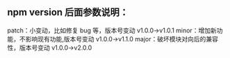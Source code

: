 ## npm version 后面参数说明：

patch：小变动，比如修复 bug 等，版本号变动 v1.0.0->v1.0.1
minor：增加新功能，不影响现有功能,版本号变动 v1.0.0->v1.1.0
major：破坏模块对向后的兼容性，版本号变动 v1.0.0->v2.0.0
